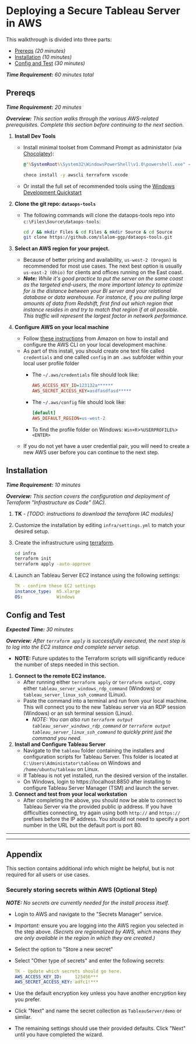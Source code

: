 # Deploying a Secure Tableau Server in AWS

This walkthrough is divided into three parts:

* [Prereqs](#Prereqs) _(20 minutes)_
* [Installation](#Installation) _(10 minutes)_
* [Config and Test](#Config%20and%20Test) _(30 minutes)_

_**Time Requirement:** 60 minutes total_

## Prereqs

_**Time Requirement:** 20 minutes_

_**Overview:** This section walks through the various AWS-related prerequisites. Complete this section before continuing to the next section._

1. **Install Dev Tools**
    * Install minimal toolset from Command Prompt as administator (via [Chocolatey](chocolatey.org)):

        ```bat
        @"%SystemRoot%\System32\WindowsPowerShell\v1.0\powershell.exe" -NoProfile -InputFormat None -ExecutionPolicy Bypass -Command "iex ((New-Object System.Net.WebClient).DownloadString('https://chocolatey.org/install.ps1'))" && SET "PATH=%PATH%;%ALLUSERSPROFILE%\chocolatey\bin"
        ```

        ```bat
        choco install -y awscli terraform vscode
        ```

    * Or install the full set of recommended tools using the [Windows Development Quickstart](windows_development.md)

1. **Clone the git repo: `dataops-tools`**
    * The following commands will clone the dataops-tools repo into `c:\Files\Source\dataops-tools`:

        ```bash
        cd / && mkdir Files & cd Files & mkdir Source & cd Source
        git clone https://github.com/slalom-ggp/dataops-tools.git
        ```

1. **Select an AWS region for your project.**
    * Because of better pricing and availability, `us-west-2 (Oregon)` is recommended for most use cases. The next best option is usually `us-east-2 (Ohio)` for clients and offices running on the East coast.
    * _**Note:** While it's good practice to put the server on the same coast as the targeted end-users, the more important latency to optimize for is the distance between your BI server and your relational database or data warehouse. For instance, if you are pulling large amounts of data from Redshift, first find out which region that instance resides in and try to match that region if at all possible. This traffic will represent the largest factor in network performance._

2. **Configure AWS on your local machine**

    * Follow [these instructions](https://docs.aws.amazon.com/cli/latest/userguide/install-windows.html) from Amazon on how to install and configure the AWS CLI on your local development machine.
    * As part of this install, you should create one text file called `credentials` and one called `config` in an `.aws` subfolder within your local user profile folder
        * The `~/.aws/credentials` file should look like:

            ```ini
            AWS_ACCESS_KEY_ID=123132a******
            AWS_SECRET_ACCESS_KEY=asdfasdfasd*****
            ```

        * The `~/.aws/config` file should look like:

            ```ini
            [default]
            AWS_DEFAULT_REGION=us-west-2
            ```

        * To find the profile folder on Windows: `Win+R`>`%USERPROFILE%`>`<ENTER>`
    * If you do not yet have a user credential pair, you will need to create a new AWS user before you can continue to the next step.

## Installation

_**Time Requirement:** 10 minutes_

_**Overview:** This section covers the configuration and deployment of Terraform "Infrastructure as Code" (IAC)._

1. **TK** - _[TODO: instructions to download the terraform IAC modules]_

1. Customize the installation by editing `infra/settings.yml` to match your desired setup.

1. Create the infrastructure using [terraform](https://terraform.io).

    ```bash
    cd infra
    terraform init
    terraform apply -auto-approve
    ```

1. Launch an Tableau Server EC2 instance using the following settings:

    ```yaml
    TK - confirm these EC2 settings
    instance_type:  m5.xlarge
    OS:             Windows
    ```

## Config and Test

_**Expected Time:** 30 minutes_

_**Overview:** After `terraform apply` is successfully executed, the next step is to log into the EC2 instance and complete server setup._

* **NOTE:** Future updates to the Terraform scripts will significantly reduce the number of steps needed in this section.

1. **Connect to the remote EC2 instance.**
    * After running either `terraform apply` or `terraform output`, copy either `tableau_server_windows_rdp_command` (Windows) or `tableau_server_linux_ssh_command` (Linux).
    * Paste the command into a terminal and run from your local machine. This will connect you to the new Tableau server via an RDP session (Windows) or an ssh terminal session (Linux).
        * _NOTE: You can also run `terraform output tableau_server_windows_rdp_command` or `terraform output tableau_server_linux_ssh_command` to quickly print just the command you need._
2. **Install and Configure Tableau Server**
    * Navigate to the `tableau` folder containing the installers and configuration scripts for Tableau Server. This folder is located at `C:\Users\Administator\tableau` on Windows and `/home/ubuntu/tableau` on Linux.
    * If Tableau is not yet installed, run the desired version of the installer.
    * On Windows, login to https://localhost:8850 after installing to configure Tableau Server Manager (TSM) and launch the server.
3. **Connect and test from your local workstation**
    * After completing the above, you should now be able to connect to Tableau Server via the provided public ip address. If you have difficulties connecting, try again using both `http://` and `https://` prefixes before the IP address. You should not need to specify a port number in the URL but the default port is port 80.

--------------
--------------

## Appendix

This section contains additional info which might be helpful, but is not required for all users or use cases.

### Securely storing secrets within AWS (Optional Step)

_**NOTE:** No secrets are currently needed for the install process itself._

* Login to AWS and navigate to the "Secrets Manager" service.
* *Important:* ensure you are logging into the AWS region you selected in the step above. _(Secrets are regionalized by AWS, which means they are only available in the region in which they are created.)_
* Select the option to "Store a new secret"
* Select "Other type of secrets" and enter the following secrets:

    ```yaml
    TK - Update which secrets should go here.
    AWS_ACCESS_KEY_ID:     123456***
    AWS_SECRET_ACCESS_KEY: adfc1!***
    ```

* Use the default encryption key unless you have another encryption key you prefer.
* Click "Next" and name the secret collection as `TableauServer/demo` or similar.
* The remaining settings should use their provided defaults. Click "Next" until you have completed the wizard.
